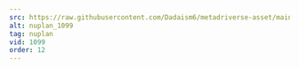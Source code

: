 ```yaml
---
src: https://raw.githubusercontent.com/Dadaism6/metadriverse-asset/main/script-nuplan-output-newcompressed/nuplan_1099.mp4
alt: nuplan_1099
tag: nuplan
vid: 1099
order: 12
---
```

